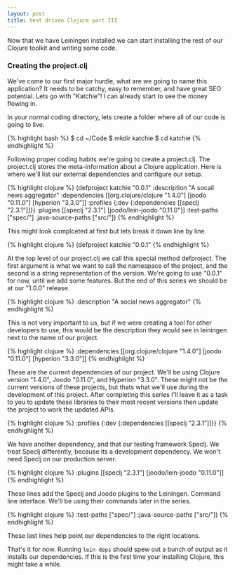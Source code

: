 ```yaml
---
layout: post
title: test driven Clojure part III
---
```

Now that we have Leiningen installed we can start installing the rest of our
Clojure toolkit and writing some code.

### Creating the project.clj

We've come to our first major hurdle, what are we going to name this
application?  It needs to be catchy, easy to remember, and have great SEO
potential.  Lets go with "Katchie"!  I can already start to see the money
flowing in.

In your normal coding directory, lets create a folder where all of our code is
going to live.

{% highlight bash %}
$ cd ~/Code
$ mkdir katchie
$ cd katchie
{% endhighlight %}

Following proper coding habits we're going to create a project.clj.  The 
project.clj stores the meta-information about a Clojure application.  Here is
where we'll list our external dependencies and configure our setup.

{% highlight clojure %}
(defproject katchie "0.0.1"
  :description "A socail news aggregator"
  :dependencies [[org.clojure/clojure "1.4.0"]
                 [joodo "0.11.0"]
                 [hyperion "3.3.0"]]
  :profiles {:dev {:dependencies [[speclj "2.3.1"]]}}
  :plugins [[speclj "2.3.1"]
            [joodo/lein-joodo "0.11.0"]]
  :test-paths ["spec/"]
  :java-source-paths ["src/"])
{% endhighlight %}

This might look complceted at first but lets break it down line by line.

{% highlight clojure %}
(defproject katchie "0.0.1"
{% endhighlight %}

At the top level of our project.clj we call this special method defproject.
The first argument is what we want to call the namespace of the project, and
the second is a string representation of the version.  We're going to use
"0.0.1" for now, until we add some features.  But the end of this series we
should be at our "1.0.0" release.

{% highlight clojure %}
:description "A social news aggregator"
{% endhighlight %}

This is not very important to us, but if we were creating a tool for other
developers to use, this would be the description they would see in leiningen
next to the name of our project.

{% highlight clojure %}
:dependencies [[org.clojure/clojure "1.4.0"]
               [joodo "0.11.0"]
               [hyperion "3.3.0"]]
{% endhighlight %}

These are the current dependencies of our project.  We'll be using Clojure
version "1.4.0", Joodo "0.11.0", and Hyperion "3.3.0".  These might not be the
current versions of these projects, but thats what we'll use during the
development of this project. After completing this series I'll leave it as
a task to you to update these libraries to their most recent versions then
update the project to work the updated APIs.

{% highlight clojure %}
:profiles {:dev {:dependencies [[speclj "2.3.1"]]}}
{% endhighlight %}

We have another dependency, and that our testing framework Speclj.  We treat
Speclj differently, because its a development dependency.  We won't need Speclj
on our production server.

{% highlight clojure %}
:plugins [[speclj "2.3.1"]
          [joodo/lein-joodo "0.11.0"]]
{% endhighlight %}

These lines add the Speclj and Joodo plugins to the Leiningen.  Command line
interface.  We'll be using their commands later in the series.

{% highlight clojure %}
:test-paths ["spec/"]
:java-source-paths ["src/"])
{% endhighlight %}

These last lines help point our dependencies to the right locations.

That's it for now.  Running `lein deps` should spew out a bunch of output as it
installs our dependencies.  If this is the first time your installing Clojure,
this might take a while.
